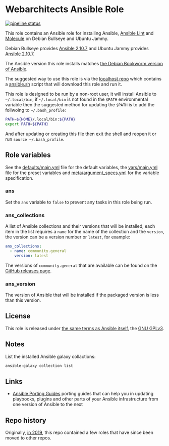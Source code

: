 # Webarchitects Ansible Role

[![pipeline status](https://git.coop/webarch/ansible/badges/master/pipeline.svg)](https://git.coop/webarch/ansible/-/commits/master)

This role contains an Ansible role for installing Ansible, [Ansible Lint](https://github.com/ansible/ansible-lint) and [Molecule](https://github.com/ansible-community/molecule) on Debian Bullseye and Ubuntu Jammy.

Debian Bullseye provides [Ansible 2.10.7](https://packages.debian.org/bullseye/ansible) and Ubuntu Jammy provides [Ansible 2.10.7](https://packages.ubuntu.com/jammy/ansible).

The Ansible version this role installs matches [the Debian Bookworm version of Ansible](https://packages.debian.org/bookworm/ansible-core).

The suggested way to use this role is via the [localhost repo](https://git.coop/webarch/localhost) which contains a [ansible.sh](https://git.coop/webarch/localhost/-/blob/main/ansible.sh) script that will download this role and run it.

This role is designed to be run by a non-root user, it will install Ansible to `~/.local/bin`, if `~/.local/bin` is not found in the `$PATH` environmental variable then the suggested method for updating the `$PATH` is to add the follwoing to `~/.bash_profile`:

```bash
PATH=${HOME}/.local/bin:${PATH}
export PATH=${PATH}
```

And after updating or creating this file then exit the shell and reopen it or run `source ~/.bash_profile`.

## Role variables

See the [defaults/main.yml](defaults/main.yml) file for the default variables, the [vars/main.yml](vars/main.yml) file for the preset variables and [meta/argument_specs.yml](meta/argument_specs.yml) for the variable specification.

### ans

Set the `ans` variable to `false` to prevent any tasks in this role being run.

### ans_collections

A list of Ansible collections and their versions that will be installed, each item in the list requires a `name` for the name of the collection and the `version`, the version can be a version number or `latest`, for example:

```yaml
ans_collections:
  - name: community.general
    version: latest
```

The versions of `community.general` that are available can be found on the [GitHub releases page](https://github.com/ansible-collections/community.general/releases).

### ans_version

The version of Ansible that will be installed if the packaged version is less than this version.

## License

This role is released under [the same terms as Ansible itself](https://github.com/ansible/ansible/blob/devel/COPYING), the [GNU GPLv3](LICENSE).

## Notes

List the installed Ansible galaxy collactions:

```bash
ansible-galaxy collection list
```

## Links

* [Ansible Porting Guides](https://docs.ansible.com/ansible/devel/porting_guides/porting_guides.html) porting guides that can help you in updating playbooks, plugins and other parts of your Ansible infrastructure from one version of Ansible to the next

## Repo history

Originally, [in 2019](https://git.coop/webarch/ansible/-/tree/archive2019), this repo contained a few roles that have since been moved to other repos.
